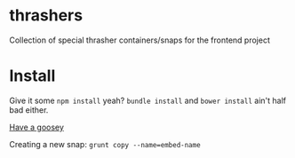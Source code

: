 thrashers
=========

Collection of special thrasher containers/snaps for the frontend project


Install
========

Give it some `npm install` yeah? `bundle install` and `bower install` ain't half bad either.

[Have a goosey](http://m.code.dev-theguardian.com/thrashers)


Creating a new snap: `grunt copy --name=embed-name`